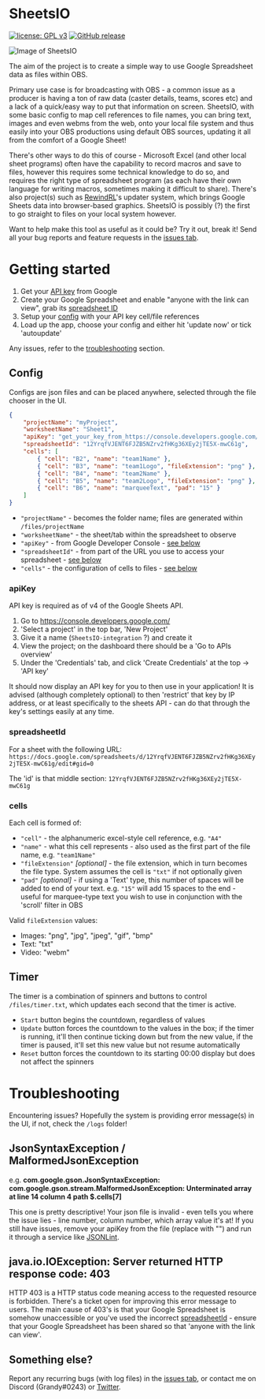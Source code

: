 # SheetsIO
[![license: GPL v3](https://img.shields.io/badge/License-GPL%20v3-blue.svg)](https://www.gnu.org/licenses/gpl-3.0)
[![GitHub release](https://img.shields.io/github/release/GrandyB/SheetsIO.svg)](https://github.com/GrandyB/SheetsIO/releases)

![Image of SheetsIO](https://github.com/GrandyB/SheetsIO/blob/master/.github/ui_screenshot.png)

The aim of the project is to create a simple way to use Google Spreadsheet data as files within OBS.

Primary use case is for broadcasting with OBS - a common issue as a producer is having a ton of raw data (caster details, teams, scores etc) and a lack of a quick/easy way to put that information on screen. SheetsIO, with some basic config to map cell references to file names, you can bring text, images and even webms from the web, onto your local file system and thus easily into your OBS productions using default OBS sources, updating it all from the comfort of a Google Sheet!

There's other ways to do this of course - Microsoft Excel (and other local sheet programs) often have the capability to record macros and save to files, however this requires some technical knowledge to do so, and requires the right type of spreadsheet program (as each have their own language for writing macros, sometimes making it difficult to share). There's also project(s) such as [RewindRL](https://github.com/rewindrl/updater)'s updater system, which brings Google Sheets data into browser-based graphics. SheetsIO is possibly (?) the first to go straight to files on your local system however.

Want to help make this tool as useful as it could be? Try it out, break it! Send all your bug reports and feature requests in the [issues tab](https://github.com/GrandyB/SheetsIO/issues).

# Getting started

1. Get your [API key](#apikey) from Google
1. Create your Google Spreadsheet and enable "anyone with the link can view", grab its [spreadsheet ID](#spreadsheetid)
1. Setup your [config](#config) with your API key cell/file references
1. Load up the app, choose your config and either hit 'update now' or tick 'autoupdate'

Any issues, refer to the [troubleshooting](#troubleshooting) section.

## Config

Configs are json files and can be placed anywhere, selected through the file chooser in the UI.

```json
{
	"projectName": "myProject",
	"worksheetName": "Sheet1",
	"apiKey": "get_your_key_from_https://console.developers.google.com/",
	"spreadsheetId": "12YrqfVJENT6FJZB5NZrv2fHKg36XEy2jTE5X-mwC61g",
	"cells": [
		{ "cell": "B2", "name": "team1Name" },
		{ "cell": "B3", "name": "team1Logo", "fileExtension": "png" },
		{ "cell": "B4", "name": "team2Name" },
		{ "cell": "B5", "name": "team2Logo", "fileExtension": "png" },
		{ "cell": "B6", "name": "marqueeText", "pad": "15" }
	]
}
```

- `"projectName"` - becomes the folder name; files are generated within `/files/projectName`
- `"worksheetName"` - the sheet/tab within the spreadsheet to observe
- `"apiKey"` - from Google Developer Console - [see below](#apikey)
- `"spreadsheetId"` - from part of the URL you use to access your spreadsheet - [see below](#spreadsheetid)
- `"cells"` - the configuration of cells to files - [see below](#cells)

### apiKey
API key is required as of v4 of the Google Sheets API.

1. Go to https://console.developers.google.com/
1. 'Select a project' in the top bar, 'New Project'
1. Give it a name (`SheetsIO-integration` ?) and create it
1. View the project; on the dashboard there should be a 'Go to APIs overview'
1. Under the 'Credentials' tab, and click 'Create Credentials' at the top -> 'API key'

It should now display an API key for you to then use in your application!
It is advised (although completely optional) to then 'restrict' that key by IP address, or at least specifically to the sheets API - can do that through the key's settings easily at any time.

### spreadsheetId
For a sheet with the following URL:
```https://docs.google.com/spreadsheets/d/12YrqfVJENT6FJZB5NZrv2fHKg36XEy2jTE5X-mwC61g/edit#gid=0```

The 'id' is that middle section:
```12YrqfVJENT6FJZB5NZrv2fHKg36XEy2jTE5X-mwC61g```

### cells
Each cell is formed of:

- `"cell"` - the alphanumeric excel-style cell reference, e.g. `"A4"`
- `"name"` - what this cell represents - also used as the first part of the file name, e.g. `"team1Name"`
- `"fileExtension"` _[optional]_ - the file extension, which in turn becomes the file type. System assumes the cell is `"txt"` if not optionally given
- `"pad"` _[optional]_ - if using a 'Text' type, this number of spaces will be added to end of your text. e.g. `"15"` will add 15 spaces to the end - useful for marquee-type text you wish to use in conjunction with the 'scroll' filter in OBS

Valid `fileExtension` values:
- Images: "png", "jpg", "jpeg", "gif", "bmp"
- Text: "txt"
- Video: "webm"

## Timer

The timer is a combination of spinners and buttons to control `/files/timer.txt`, which updates each second that the timer is active.

- `Start` button begins the countdown, regardless of values
- `Update` button forces the countdown to the values in the box; if the timer is running, it'll then continue ticking down but from the new value, if the timer is paused, it'll set this new value but not resume automatically
- `Reset` button forces the countdown to its starting 00:00 display but does not affect the spinners

# Troubleshooting
Encountering issues? Hopefully the system is providing error message(s) in the UI, if not, check the `/logs` folder!

## JsonSyntaxException / MalformedJsonException 
e.g. **com.google.gson.JsonSyntaxException: com.google.gson.stream.MalformedJsonException: Unterminated array at line 14 column 4 path $.cells[7]**

This one is pretty descriptive! Your json file is invalid - even tells you where the issue lies - line number, column number, which array value it's at!
If you still have issues, remove your apiKey from the file (replace with "") and run it through a service like [JSONLint](https://jsonlint.com/).

## java.io.IOException: Server returned HTTP response code: 403
HTTP 403 is a HTTP status code meaning access to the requested resource is forbidden. There's a ticket open for improving this error message to users.
The main cause of 403's is that your Google Spreadsheet is somehow unaccessible or you've used the incorrect [spreadsheetId](#spreadsheetid) - ensure that your Google Spreadsheet has been shared so that 'anyone with the link can view'.

## Something else?
Report any recurring bugs (with log files) in the [issues tab](https://github.com/GrandyB/SheetsIO/issues), or contact me on Discord (Grandy#0243) or [Twitter](https://twitter.com/GrandyB93).